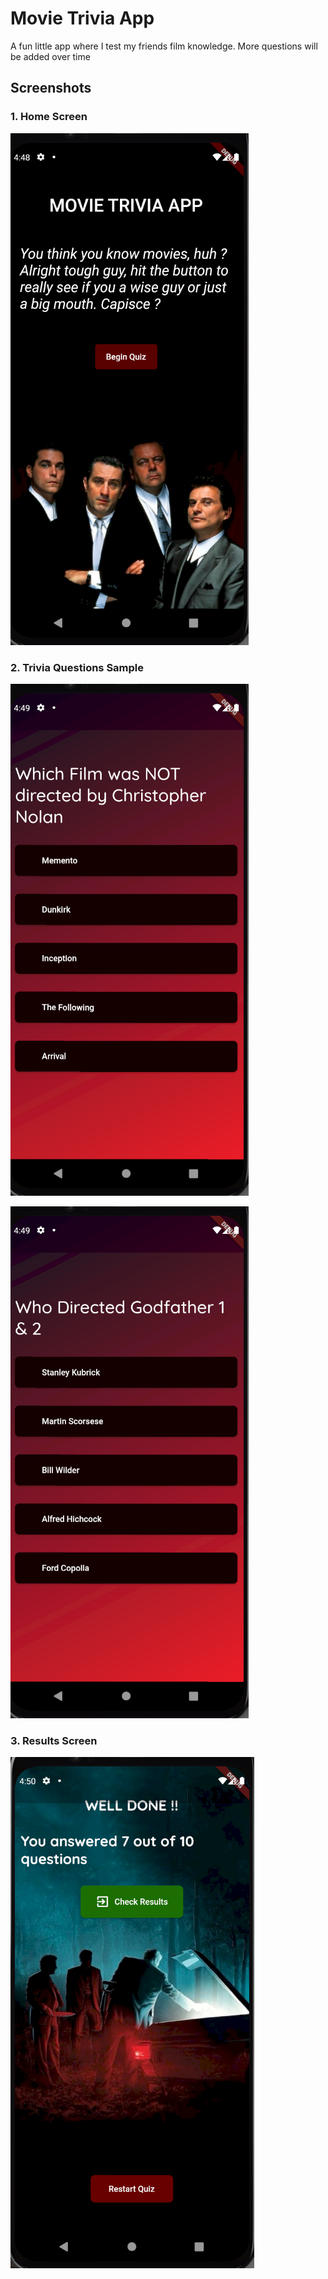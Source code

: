 # Movie Trivia App

A fun little app where I test my friends film knowledge. More questions will be added over time

## Screenshots

###  1. Home Screen

![screenshot 1](https://github.com/notrayo/movie-trivia-app/blob/main/assets/screenshots/Screenshot%20from%202024-03-26%2016-48-57.png)

### 2. Trivia Questions Sample

![screenshot 2](https://github.com/notrayo/movie-trivia-app/blob/main/assets/screenshots/Screenshot%20from%202024-03-26%2016-49-12.png)

![screenshot 3](https://github.com/notrayo/movie-trivia-app/blob/main/assets/screenshots/Screenshot%20from%202024-03-26%2016-49-29.png)

### 3. Results Screen

![screenshot 4](https://github.com/notrayo/movie-trivia-app/blob/main/assets/screenshots/Screenshot%20from%202024-03-26%2016-50-46.png)

